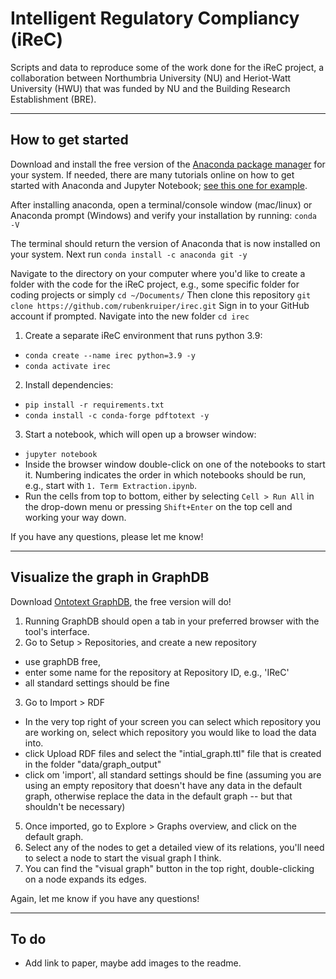 # Intelligent Regulatory Compliancy (iReC)
Scripts and data to reproduce some of the work done for the iReC project, a collaboration between Northumbria University (NU) and Heriot-Watt University (HWU) that was funded by NU and the Building Research Establishment (BRE).

--------------------
How to get started
--------------------

Download and install the free version of the [Anaconda package manager](https://www.anaconda.com/products/distribution) for your system. If needed, there are many tutorials online on how to get started with Anaconda and Jupyter Notebook; [see this one for example](https://youtu.be/2WL-XTl2QYI).

After installing anaconda, open a terminal/console window (mac/linux) or Anaconda prompt (Windows) and verify your installation by running: `conda -V` 

The terminal should return the version of Anaconda that is now installed on your system. 
Next run `conda install -c anaconda git -y`

Navigate to the directory on your computer where you'd like to create a folder with the code for the iReC project, e.g., some specific folder for coding projects or simply `cd ~/Documents/` 
Then clone this repository  `git clone https://github.com/rubenkruiper/irec.git`
Sign in to your GitHub account if prompted.
Navigate into the new folder `cd irec`

1. Create a separate iReC environment that runs python 3.9: 
  * `conda create --name irec python=3.9 -y`
  * `conda activate irec`

2. Install dependencies:
  * `pip install -r requirements.txt` 
  * `conda install -c conda-forge pdftotext -y`

3. Start a notebook, which will open up a browser window:
  * `jupyter notebook`
  * Inside the browser window double-click on one of the notebooks to start it. Numbering indicates the order in which notebooks should be run, e.g., start with  `1. Term Extraction.ipynb`. 
  * Run the cells from top to bottom, either by selecting `Cell > Run All` in the drop-down menu or pressing `Shift+Enter` on the top cell and working your way down.


If you have any questions, please let me know!

--------------------
Visualize the graph in GraphDB
--------------------

Download [Ontotext GraphDB](https://www.ontotext.com/products/graphdb/), the free version will do!
  
1. Running GraphDB should open a tab in your preferred browser with the tool's interface.
2. Go to Setup > Repositories, and create a new repository
  * use graphDB free, 
  * enter some name for the repository at Repository ID, e.g., 'IReC'
  * all standard settings should be fine
3. Go to Import > RDF
  * In the very top right of your screen you can select which repository you are working on, select which repository you would like to load the data into.
  * click Upload RDF files and select the "intial_graph.ttl" file that is created in the folder "data/graph_output"
  * click om 'import', all standard settings should be fine (assuming you are using an empty repository that doesn't have any data in the default graph, otherwise replace the data in the default graph -- but that shouldn't be necessary)
5. Once imported, go to Explore > Graphs overview, and click on the default graph.
6. Select any of the nodes to get a detailed view of its relations, you'll need to select a node to start the visual graph I think.
7. You can find the "visual graph" button in the top right, double-clicking on a node expands its edges.

Again, let me know if you have any questions!

--------------------
To do
--------------------
* Add link to paper, maybe add images to the readme.
